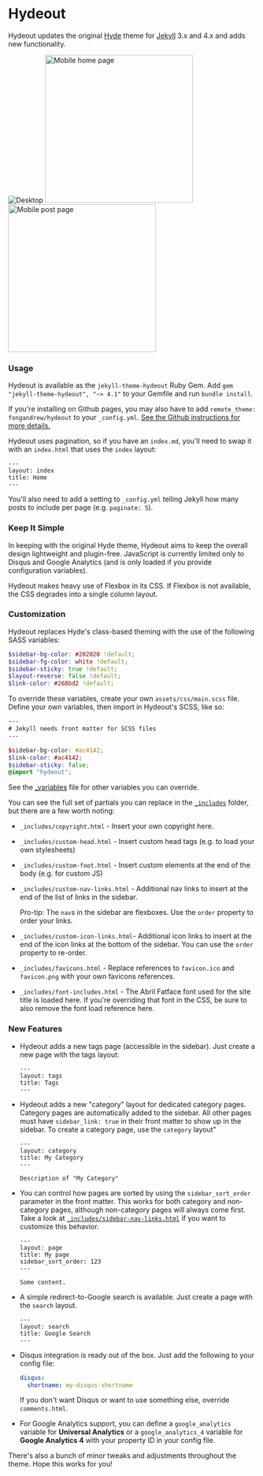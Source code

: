 # Hydeout

Hydeout updates the original [Hyde](https://github.com/poole/hyde)
theme for [Jekyll](http://jekyllrb.com) 3.x and 4.x and adds new functionality.

![Desktop](/_screenshots/1.png?raw=true)
<img alt="Mobile home page" src="/_screenshots/2.png?raw=true" width="300px" />
<img alt="Mobile post page" src="/_screenshots/3.png?raw=true" width="300px" />

### Usage

Hydeout is available as the `jekyll-theme-hydeout` Ruby Gem.
Add `gem "jekyll-theme-hydeout", "~> 4.1"` to your Gemfile and run
`bundle install`.

If you're installing on Github pages, you may also have to add
`remote_theme: fongandrew/hydeout` to your `_config.yml`. [See the Github
instructions for more details.](https://help.github.com/articles/adding-a-jekyll-theme-to-your-github-pages-site/)

Hydeout uses pagination, so if you have an `index.md`, you'll need to swap
it with an `index.html` that uses the `index` layout:

```
---
layout: index
title: Home
---
```

You'll also need to add a setting to `_config.yml` telling Jekyll how many posts
to include per page (e.g. `paginate: 5`).

### Keep It Simple

In keeping with the original Hyde theme, Hydeout aims to keep the overall
design lightweight and plugin-free. JavaScript is currently limited only
to Disqus and Google Analytics (and is only loaded if you provide configuration
variables).

Hydeout makes heavy use of Flexbox in its CSS. If Flexbox is not available,
the CSS degrades into a single column layout.

### Customization

Hydeout replaces Hyde's class-based theming with the use
of the following SASS variables:

```scss
$sidebar-bg-color: #202020 !default;
$sidebar-fg-color: white !default;
$sidebar-sticky: true !default;
$layout-reverse: false !default;
$link-color: #268bd2 !default;
```

To override these variables, create your own `assets/css/main.scss` file.
Define your own variables, then import in Hydeout's SCSS, like so:

```scss
---
# Jekyll needs front matter for SCSS files
---

$sidebar-bg-color: #ac4142;
$link-color: #ac4142;
$sidebar-sticky: false;
@import "hydeout";
```

See the [_variables](_sass/hydeout/_variables.scss) file for other variables
you can override.

You can see the full set of partials you can replace in the
[`_includes`](_includes) folder, but there are a few worth noting:

* `_includes/copyright.html` - Insert your own copyright here.

* `_includes/custom-head.html` - Insert custom head tags (e.g. to load your
  own stylesheets)

* `_includes/custom-foot.html` - Insert custom elements at the end of the
  body (e.g. for custom JS)

* `_includes/custom-nav-links.html` - Additional nav links to insert at the
  end of the list of links in the sidebar.

  Pro-tip: The `nav`s in the sidebar are flexboxes. Use the `order` property
  to order your links.

* `_includes/custom-icon-links.html`- Additional icon links to insert at the
  end of the icon links at the bottom of the sidebar. You can use the `order`
  property to re-order.

* `_includes/favicons.html` - Replace references to `favicon.ico` and
  `favicon.png` with your own favicons references.

* `_includes/font-includes.html` - The Abril Fatface font used for the site
  title is loaded here. If you're overriding that font in the CSS, be sure
  to also remove the font load reference here.

### New Features

* Hydeout adds a new tags page (accessible in the sidebar). Just create a
  new page with the tags layout:

  ```
  ---
  layout: tags
  title: Tags
  ---
  ```

* Hydeout adds a new "category" layout for dedicated category pages.
  Category pages are automatically added to the sidebar. All other pages
  must have `sidebar_link: true` in their front matter to show up in
  the sidebar. To create a category page, use the `category` layout"

  ```
  ---
  layout: category
  title: My Category
  ---

  Description of "My Category"
  ```

* You can control how pages are sorted by using the `sidebar_sort_order`
  parameter in the front matter. This works for both category and non-category
  pages, although non-category pages will always come first. Take a look at
  [`_includes/sidebar-nav-links.html`](./_includes/sidebar-nav-links.html) if
  you want to customize this behavior.

  ```
  ---
  layout: page
  title: My page
  sidebar_sort_order: 123
  ---

  Some content.
  ```

* A simple redirect-to-Google search is available. Just create a page with
  the `search` layout.

  ```
  ---
  layout: search
  title: Google Search
  ---
  ```

* Disqus integration is ready out of the box. Just add the following to
  your config file:

  ```yaml
  disqus:
    shortname: my-disqus-shortname
  ```

  If you don't want Disqus or want to use something else, override
  `comments.html`.

* For Google Analytics support, you can define a `google_analytics` variable for **Universal Analytics** or a `google_analytics_4` variable for **Google Analytics 4** with
  your property ID in your config file.

There's also a bunch of minor tweaks and adjustments throughout the
theme. Hope this works for you!
